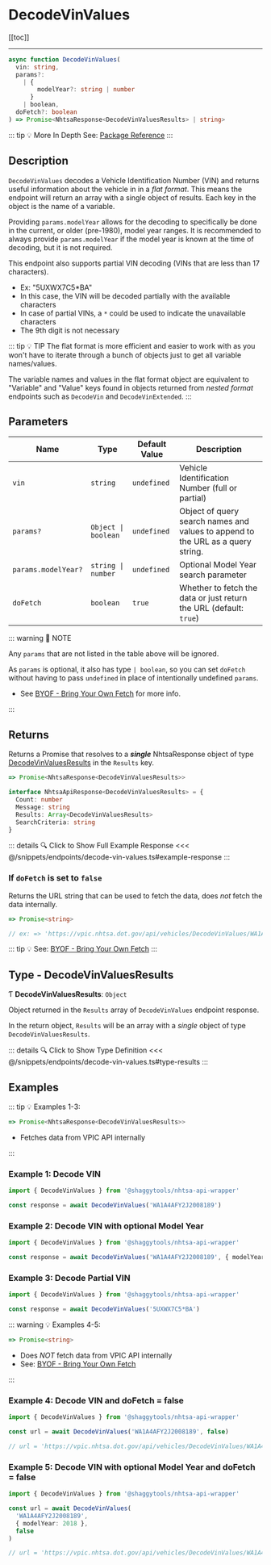# DecodeVinValues

[[toc]]

---

```typescript
async function DecodeVinValues(
  vin: string,
  params?:
    | {
        modelYear?: string | number
      }
    | boolean,
  doFetch?: boolean
) => Promise<NhtsaResponse<DecodeVinValuesResults> | string>
```

::: tip :bulb: More In Depth
See: [Package Reference](../typedoc/modules/api_endpoints_DecodeVinValues.md)
:::

## Description

`DecodeVinValues` decodes a Vehicle Identification Number (VIN) and returns useful information
about the vehicle in in a _flat format_. This means the endpoint will return an array with a
single object of results. Each key in the object is the name of a variable.

Providing `params.modelYear` allows for the decoding to specifically be done in the current, or
older (pre-1980), model year ranges. It is recommended to always provide `params.modelYear` if
the model year is known at the time of decoding, but it is not required.

This endpoint also supports partial VIN decoding (VINs that are less than 17 characters).

- Ex: "5UXWX7C5\*BA"
- In this case, the VIN will be decoded partially with the available characters
- In case of partial VINs, a `*` could be used to indicate the unavailable characters
- The 9th digit is not necessary

::: tip :bulb: TIP
The flat format is more efficient and easier to work with as you won't have to iterate through a
bunch of objects just to get all variable names/values.

The variable names and values in the flat format object are equivalent to "Variable" and "Value"
keys found in objects returned from _nested format_ endpoints such as `DecodeVin` and
`DecodeVinExtended`.
:::

## Parameters

| Name                | Type                 | Default Value | Description                                                                     |
| ------------------- | -------------------- | ------------- | ------------------------------------------------------------------------------- |
| `vin`               | `string`             | `undefined`   | Vehicle Identification Number (full or partial)                                 |
| `params?`           | `Object \| boolean ` | `undefined`   | Object of query search names and values to append to the URL as a query string. |
| `params.modelYear?` | `string \| number`   | `undefined`   | Optional Model Year search parameter                                            |
| `doFetch`           | `boolean`            | `true`        | Whether to fetch the data or just return the URL (default: `true`)              |

::: warning 📝 NOTE

Any `params` that are not listed in the table above will be ignored.

As `params` is optional, it also has type `| boolean`, so you can set `doFetch` without
having to pass `undefined` in place of intentionally undefined `params`.

- See [BYOF - Bring Your Own Fetch](../guide/bring-your-own-fetch.md#option-1-set-dofetch-to-false)
  for more info.

:::

## Returns

Returns a Promise that resolves to a **_single_** NhtsaResponse object of type
[DecodeVinValuesResults](#type-decodevinvaluesresults) in the `Results` key.

```typescript
=> Promise<NhtsaResponse<DecodeVinValuesResults>>
```

```typescript [NhtsaApiResponse]
interface NhtsaApiResponse<DecodeVinValuesResults> = {
  Count: number
  Message: string
  Results: Array<DecodeVinValuesResults>
  SearchCriteria: string
}
```

::: details :mag: Click to Show Full Example Response
<<< @/snippets/endpoints/decode-vin-values.ts#example-response
:::

### If `doFetch` is set to `false`

Returns the URL string that can be used to fetch the data, does _not_ fetch the data internally.

```typescript
=> Promise<string>

// ex: => 'https://vpic.nhtsa.dot.gov/api/vehicles/DecodeVinValues/WA1A4AFY2J2008189?format=json'
```

::: tip :bulb: See: [BYOF - Bring Your Own Fetch](../guide/bring-your-own-fetch.md#option-1-set-dofetch-to-false)
:::

## Type - DecodeVinValuesResults

Ƭ **DecodeVinValuesResults**: `Object`

Object returned in the `Results` array of `DecodeVinValues` endpoint response.

In the return object, `Results` will be an array with a _single_ object of type
`DecodeVinValuesResults`.

::: details :mag: Click to Show Type Definition
<<< @/snippets/endpoints/decode-vin-values.ts#type-results
:::

## Examples

::: tip :bulb: Examples 1-3:

```typescript
=> Promise<NhtsaResponse<DecodeVinValuesResults>>
```

- Fetches data from VPIC API internally

:::

### Example 1: Decode VIN

```ts
import { DecodeVinValues } from '@shaggytools/nhtsa-api-wrapper'

const response = await DecodeVinValues('WA1A4AFY2J2008189')
```

### Example 2: Decode VIN with optional Model Year

```ts
import { DecodeVinValues } from '@shaggytools/nhtsa-api-wrapper'

const response = await DecodeVinValues('WA1A4AFY2J2008189', { modelYear: 2018 })
```

### Example 3: Decode Partial VIN

```ts
import { DecodeVinValues } from '@shaggytools/nhtsa-api-wrapper'

const response = await DecodeVinValues('5UXWX7C5*BA')
```

::: warning :bulb: Examples 4-5:

```typescript
=> Promise<string>
```

- Does _NOT_ fetch data from VPIC API internally
- See: [BYOF - Bring Your Own Fetch](../guide/bring-your-own-fetch.md#option-1-set-dofetch-to-false)

:::

### Example 4: Decode VIN and doFetch = false

```ts
import { DecodeVinValues } from '@shaggytools/nhtsa-api-wrapper'

const url = await DecodeVinValues('WA1A4AFY2J2008189', false)

// url = 'https://vpic.nhtsa.dot.gov/api/vehicles/DecodeVinValues/WA1A4AFY2J2008189?format=json'
```

### Example 5: Decode VIN with optional Model Year and doFetch = false

```ts
import { DecodeVinValues } from '@shaggytools/nhtsa-api-wrapper'

const url = await DecodeVinValues(
  'WA1A4AFY2J2008189',
  { modelYear: 2018 },
  false
)

// url = 'https://vpic.nhtsa.dot.gov/api/vehicles/DecodeVinValues/WA1A4AFY2J2008189?modelYear=2018&format=json'
```
